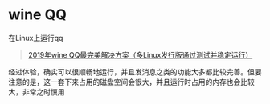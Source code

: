 # wine QQ
在Linux上运行qq
> [2019年wine QQ最完美解决方案（多Linux发行版通过测试并稳定运行）](https://www.lulinux.com/archives/1319)

经过体验，确实可以很顺畅地运行，并且发消息之类的功能大多都比较完善。但要注意的是，这一套下来占用的磁盘空间会很大，并且运行时占用的内存也会比较大，非常之时慎用
